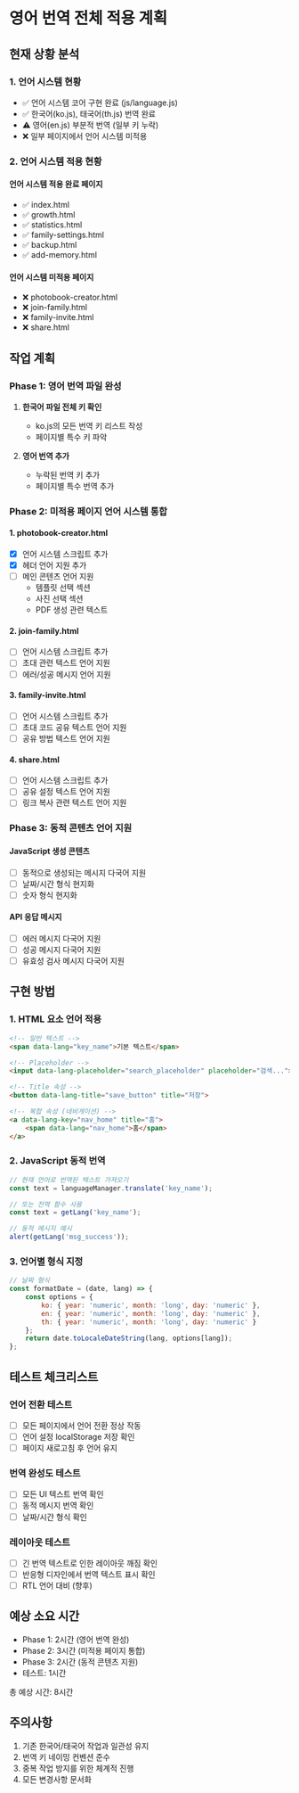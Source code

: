 # 영어 번역 전체 적용 계획

## 현재 상황 분석

### 1. 언어 시스템 현황
- ✅ 언어 시스템 코어 구현 완료 (js/language.js)
- ✅ 한국어(ko.js), 태국어(th.js) 번역 완료
- ⚠️ 영어(en.js) 부분적 번역 (일부 키 누락)
- ❌ 일부 페이지에서 언어 시스템 미적용

### 2. 언어 시스템 적용 현황

#### 언어 시스템 적용 완료 페이지
- ✅ index.html
- ✅ growth.html
- ✅ statistics.html
- ✅ family-settings.html
- ✅ backup.html
- ✅ add-memory.html

#### 언어 시스템 미적용 페이지
- ❌ photobook-creator.html
- ❌ join-family.html
- ❌ family-invite.html
- ❌ share.html

## 작업 계획

### Phase 1: 영어 번역 파일 완성
1. **한국어 파일 전체 키 확인**
   - ko.js의 모든 번역 키 리스트 작성
   - 페이지별 특수 키 파악

2. **영어 번역 추가**
   - 누락된 번역 키 추가
   - 페이지별 특수 번역 추가

### Phase 2: 미적용 페이지 언어 시스템 통합

#### 1. photobook-creator.html
- [x] 언어 시스템 스크립트 추가
- [x] 헤더 언어 지원 추가
- [ ] 메인 콘텐츠 언어 지원
  - 템플릿 선택 섹션
  - 사진 선택 섹션
  - PDF 생성 관련 텍스트

#### 2. join-family.html
- [ ] 언어 시스템 스크립트 추가
- [ ] 초대 관련 텍스트 언어 지원
- [ ] 에러/성공 메시지 언어 지원

#### 3. family-invite.html  
- [ ] 언어 시스템 스크립트 추가
- [ ] 초대 코드 공유 텍스트 언어 지원
- [ ] 공유 방법 텍스트 언어 지원

#### 4. share.html
- [ ] 언어 시스템 스크립트 추가
- [ ] 공유 설정 텍스트 언어 지원
- [ ] 링크 복사 관련 텍스트 언어 지원

### Phase 3: 동적 콘텐츠 언어 지원

#### JavaScript 생성 콘텐츠
- [ ] 동적으로 생성되는 메시지 다국어 지원
- [ ] 날짜/시간 형식 현지화
- [ ] 숫자 형식 현지화

#### API 응답 메시지
- [ ] 에러 메시지 다국어 지원
- [ ] 성공 메시지 다국어 지원
- [ ] 유효성 검사 메시지 다국어 지원

## 구현 방법

### 1. HTML 요소 언어 적용
```html
<!-- 일반 텍스트 -->
<span data-lang="key_name">기본 텍스트</span>

<!-- Placeholder -->
<input data-lang-placeholder="search_placeholder" placeholder="검색...">

<!-- Title 속성 -->
<button data-lang-title="save_button" title="저장">

<!-- 복합 속성 (네비게이션) -->
<a data-lang-key="nav_home" title="홈">
    <span data-lang="nav_home">홈</span>
</a>
```

### 2. JavaScript 동적 번역
```javascript
// 현재 언어로 번역된 텍스트 가져오기
const text = languageManager.translate('key_name');

// 또는 전역 함수 사용
const text = getLang('key_name');

// 동적 메시지 예시
alert(getLang('msg_success'));
```

### 3. 언어별 형식 지정
```javascript
// 날짜 형식
const formatDate = (date, lang) => {
    const options = {
        ko: { year: 'numeric', month: 'long', day: 'numeric' },
        en: { year: 'numeric', month: 'long', day: 'numeric' },
        th: { year: 'numeric', month: 'long', day: 'numeric' }
    };
    return date.toLocaleDateString(lang, options[lang]);
};
```

## 테스트 체크리스트

### 언어 전환 테스트
- [ ] 모든 페이지에서 언어 전환 정상 작동
- [ ] 언어 설정 localStorage 저장 확인
- [ ] 페이지 새로고침 후 언어 유지

### 번역 완성도 테스트
- [ ] 모든 UI 텍스트 번역 확인
- [ ] 동적 메시지 번역 확인
- [ ] 날짜/시간 형식 확인

### 레이아웃 테스트
- [ ] 긴 번역 텍스트로 인한 레이아웃 깨짐 확인
- [ ] 반응형 디자인에서 번역 텍스트 표시 확인
- [ ] RTL 언어 대비 (향후)

## 예상 소요 시간
- Phase 1: 2시간 (영어 번역 완성)
- Phase 2: 3시간 (미적용 페이지 통합)
- Phase 3: 2시간 (동적 콘텐츠 지원)
- 테스트: 1시간

총 예상 시간: 8시간

## 주의사항
1. 기존 한국어/태국어 작업과 일관성 유지
2. 번역 키 네이밍 컨벤션 준수
3. 중복 작업 방지를 위한 체계적 진행
4. 모든 변경사항 문서화
